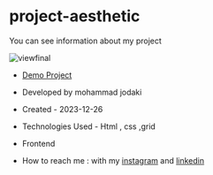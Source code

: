 ﻿# project-aesthetic
You can see information about my project

![viewfinal](https://private-user-images.githubusercontent.com/154656255/328380370-32244363-ebe7-4205-aa0b-8be81ed5c779.png?jwt=eyJhbGciOiJIUzI1NiIsInR5cCI6IkpXVCJ9.eyJpc3MiOiJnaXRodWIuY29tIiwiYXVkIjoicmF3LmdpdGh1YnVzZXJjb250ZW50LmNvbSIsImtleSI6ImtleTUiLCJleHAiOjE3MTUwNTM5MTcsIm5iZiI6MTcxNTA1MzYxNywicGF0aCI6Ii8xNTQ2NTYyNTUvMzI4MzgwMzcwLTMyMjQ0MzYzLWViZTctNDIwNS1hYTBiLThiZTgxZWQ1Yzc3OS5wbmc_WC1BbXotQWxnb3JpdGhtPUFXUzQtSE1BQy1TSEEyNTYmWC1BbXotQ3JlZGVudGlhbD1BS0lBVkNPRFlMU0E1M1BRSzRaQSUyRjIwMjQwNTA3JTJGdXMtZWFzdC0xJTJGczMlMkZhd3M0X3JlcXVlc3QmWC1BbXotRGF0ZT0yMDI0MDUwN1QwMzQ2NTdaJlgtQW16LUV4cGlyZXM9MzAwJlgtQW16LVNpZ25hdHVyZT1kMjk0YzFlYjEyMjYzMGY5NjEzMTE3NmE4YTk3ZjZjZDQxYjhjOGEzYTJkMGQ1Y2IzNWU2OGI4ZTA3YjUwM2YyJlgtQW16LVNpZ25lZEhlYWRlcnM9aG9zdCZhY3Rvcl9pZD0wJmtleV9pZD0wJnJlcG9faWQ9MCJ9.ulNINlnGcq7wdT-zD4lEY-GGhRRa6N12EmeYrGVW-mI)

- [Demo Project](https://mohammadjodaki.github.io/project-aesthetic/)

- Developed by mohammad jodaki

- Created - 2023-12-26

- Technologies Used - Html , css ,grid

- Frontend

- How to reach me : with my [instagram](https://www.instagram.com/mohammad_jodaki_web) and [linkedin](https://www.linkedin.com/in/mohammad-jodakian/)
